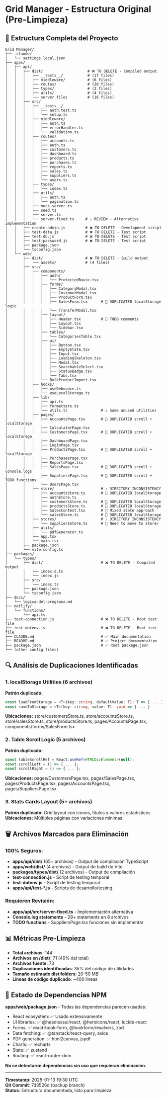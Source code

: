 # Grid Manager - Estructura Original (Pre-Limpieza)

## 📁 Estructura Completa del Proyecto

```
Grid Manager/
├── .claude/
│   └── settings.local.json
├── apps/
│   ├── api/
│   │   ├── dist/                    # ❌ TO DELETE - Compiled output
│   │   │   ├── __tests__/           # (17 files)
│   │   │   ├── middleware/          # (6 files)
│   │   │   ├── routes/              # (20 files)
│   │   │   ├── types/               # (2 files)
│   │   │   ├── utils/               # (4 files)
│   │   │   └── server files         # (16 files)
│   │   ├── src/
│   │   │   ├── __tests__/
│   │   │   │   ├── auth.test.ts
│   │   │   │   └── setup.ts
│   │   │   ├── middleware/
│   │   │   │   ├── auth.ts
│   │   │   │   ├── errorHandler.ts
│   │   │   │   └── validation.ts
│   │   │   ├── routes/
│   │   │   │   ├── accounts.ts
│   │   │   │   ├── auth.ts
│   │   │   │   ├── customers.ts
│   │   │   │   ├── dashboard.ts
│   │   │   │   ├── products.ts
│   │   │   │   ├── purchases.ts
│   │   │   │   ├── reports.ts
│   │   │   │   ├── sales.ts
│   │   │   │   ├── suppliers.ts
│   │   │   │   └── users.ts
│   │   │   ├── types/
│   │   │   │   └── index.ts
│   │   │   ├── utils/
│   │   │   │   ├── auth.ts
│   │   │   │   └── pagination.ts
│   │   │   ├── mock-server.ts
│   │   │   ├── seed.ts
│   │   │   ├── server.ts
│   │   │   └── server-fixed.ts     # ⚠️ REVIEW - Alternative implementation
│   │   ├── create-admin.js         # ❌ TO DELETE - Development script
│   │   ├── test-data.js            # ❌ TO DELETE - Test script
│   │   ├── test-db.js              # ❌ TO DELETE - Test script  
│   │   ├── test-password.js        # ❌ TO DELETE - Test script
│   │   ├── package.json
│   │   └── tsconfig.json
│   └── web/
│       ├── dist/                   # ❌ TO DELETE - Build output
│       │   └── assets/             # (4 files)
│       ├── src/
│       │   ├── components/
│       │   │   ├── auth/
│       │   │   │   └── ProtectedRoute.tsx
│       │   │   ├── forms/
│       │   │   │   ├── CategoryModal.tsx
│       │   │   │   ├── CustomerModal.tsx
│       │   │   │   ├── ProductForm.tsx
│       │   │   │   ├── SalesForm.tsx      # 🔄 DUPLICATED localStorage logic
│       │   │   │   └── TransferModal.tsx
│       │   │   ├── layout/
│       │   │   │   ├── Header.tsx         # 📝 TODO comments
│       │   │   │   ├── Layout.tsx
│       │   │   │   └── Sidebar.tsx
│       │   │   ├── tables/
│       │   │   │   └── CategoriesTable.tsx
│       │   │   ├── ui/
│       │   │   │   ├── Button.tsx
│       │   │   │   ├── EmptyState.tsx
│       │   │   │   ├── Input.tsx
│       │   │   │   ├── LoadingSkeleton.tsx
│       │   │   │   ├── Modal.tsx
│       │   │   │   ├── SearchableSelect.tsx
│       │   │   │   ├── StatusBadge.tsx
│       │   │   │   └── Tabs.tsx
│       │   │   └── BulkProductImport.tsx
│       │   ├── hooks/
│       │   │   ├── useDebounce.ts
│       │   │   └── useLocalStorage.ts
│       │   ├── lib/
│       │   │   ├── api.ts
│       │   │   ├── formatters.ts
│       │   │   └── utils.ts               # ⚠️ Some unused utilities
│       │   ├── pages/
│       │   │   ├── AccountsPage.tsx       # 🔄 DUPLICATED scroll + localStorage
│       │   │   ├── CalculatorPage.tsx
│       │   │   ├── CustomersPage.tsx      # 🔄 DUPLICATED scroll + localStorage
│       │   │   ├── DashboardPage.tsx
│       │   │   ├── LoginPage.tsx
│       │   │   ├── ProductsPage.tsx       # 🔄 DUPLICATED scroll + localStorage
│       │   │   ├── PurchasesPage.tsx
│       │   │   ├── ReportsPage.tsx
│       │   │   ├── SalesPage.tsx          # 🔄 DUPLICATED scroll + console.logs
│       │   │   ├── SuppliersPage.tsx      # 🔄 DUPLICATED scroll + TODO functions
│       │   │   └── UsersPage.tsx
│       │   ├── store/                     # ⚠️ DIRECTORY INCONSISTENCY
│       │   │   ├── accountsStore.ts       # 🔄 DUPLICATED localStorage
│       │   │   ├── authStore.ts
│       │   │   ├── customersStore.ts      # 🔄 DUPLICATED localStorage
│       │   │   ├── productsStore.ts       # 🔄 DUPLICATED localStorage
│       │   │   ├── SalesContext.tsx       # 🔄 Mixed state approach
│       │   │   └── salesStore.ts          # 🔄 DUPLICATED localStorage
│       │   ├── stores/                    # ⚠️ DIRECTORY INCONSISTENCY
│       │   │   └── suppliersStore.ts      # 🔄 Need to move to store/
│       │   ├── utils/
│       │   │   └── pdfGenerator.ts
│       │   ├── App.tsx
│       │   └── main.tsx
│       ├── package.json
│       └── vite.config.ts
├── packages/
│   └── types/
│       ├── dist/                          # ❌ TO DELETE - Compiled output
│       │   ├── index.d.ts
│       │   └── index.js
│       ├── src/
│       │   └── index.ts
│       ├── package.json
│       └── tsconfig.json
├── docs/
│   └── logica-del-programa.md
├── netlify/
│   └── functions/
│       └── api.ts
├── test-connection.js                     # ❌ TO DELETE - Root test file
├── test-dotenv.js                         # ❌ TO DELETE - Root test file
├── CLAUDE.md                              # ✅ Main documentation
├── README.md                              # ✅ Project documentation
├── package.json                           # ✅ Root package.json
└── (other config files)
```

## 🔍 Análisis de Duplicaciones Identificadas

### 1. localStorage Utilities (6 archivos)
**Patrón duplicado:**
```typescript
const loadFromStorage = <T>(key: string, defaultValue: T): T => { ... }
const saveToStorage = <T>(key: string, value: T): void => { ... }
```
**Ubicaciones:** store/customersStore.ts, store/accountsStore.ts, store/salesStore.ts, store/productsStore.ts, pages/AccountsPage.tsx, components/forms/SalesForm.tsx

### 2. Table Scroll Logic (5 archivos)
**Patrón duplicado:**
```typescript
const tableScrollRef = React.useRef<HTMLDivElement>(null);
const scrollLeft = () => { ... };
const scrollRight = () => { ... };
```
**Ubicaciones:** pages/CustomersPage.tsx, pages/SalesPage.tsx, pages/ProductsPage.tsx, pages/AccountsPage.tsx, pages/SuppliersPage.tsx

### 3. Stats Cards Layout (5+ archivos)
**Patrón duplicado:** Grid layout con iconos, títulos y valores estadísticos
**Ubicaciones:** Múltiples páginas con variaciones mínimas

## 🗑️ Archivos Marcados para Eliminación

### 100% Seguros:
- **apps/api/dist/** (65+ archivos) - Output de compilación TypeScript
- **apps/web/dist/** (4 archivos) - Output de build de Vite
- **packages/types/dist/** (2 archivos) - Output de compilación
- **test-connection.js** - Script de testing temporal
- **test-dotenv.js** - Script de testing temporal
- **apps/api/test-*.js** - Scripts de desarrollo/testing

### Requieren Revisión:
- **apps/api/src/server-fixed.ts** - Implementación alternativa
- **Console.log statements** - 28+ statements en 8 archivos
- **TODO functions** - SuppliersPage.tsx funciones sin implementar

## 📊 Métricas Pre-Limpieza

- **Total archivos**: 144
- **Archivos en /dist/**: 71 (49% del total)
- **Archivos fuente**: 73
- **Duplicaciones identificadas**: 35% del código de utilidades
- **Tamaño estimado dist folders**: 20-50 MB
- **Líneas de código duplicado**: ~400 líneas

## 🎯 Estado de Dependencias NPM

**apps/web/package.json** - Todas las dependencias parecen usadas:
- React ecosystem: ✅ Usado extensivamente
- UI libraries: ✅ @headlessui/react, @heroicons/react, lucide-react
- Forms: ✅ react-hook-form, @hookform/resolvers, zod
- Data fetching: ✅ @tanstack/react-query, axios
- PDF generation: ✅ html2canvas, jspdf
- Charts: ✅ recharts
- State: ✅ zustand
- Routing: ✅ react-router-dom

**No se detectaron dependencias sin uso que requieran eliminación.**

---

**Timestamp**: 2025-01-13 19:30 UTC  
**Git Commit**: 7d3526d (backup branch)  
**Status**: Estructura documentada, listo para limpieza  